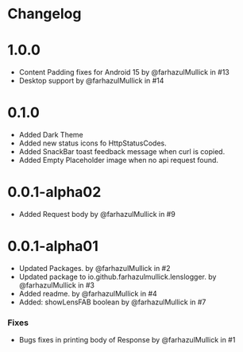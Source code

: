 # Changelog


1.0.0
========================================
- Content Padding fixes for Android 15 by @farhazulMullick in #13
- Desktop support by @farhazulMullick in #14


0.1.0
========================================
- Added Dark Theme
- Added new status icons fo HttpStatusCodes.
- Added SnackBar toast feedback message when curl is copied.
- Added Empty Placeholder image when no api request found.


0.0.1-alpha02
========================================
- Added Request body by @farhazulMullick in #9

0.0.1-alpha01
========================================
- Updated Packages. by @farhazulMullick in #2
- Updated package to io.github.farhazulmullick.lenslogger. by @farhazulMullick in #3
- Added readme. by @farhazulMullick in #4
- Added: showLensFAB boolean by @farhazulMullick in #7

### Fixes
- Bugs fixes in printing body of Response by @farhazulMullick in #1